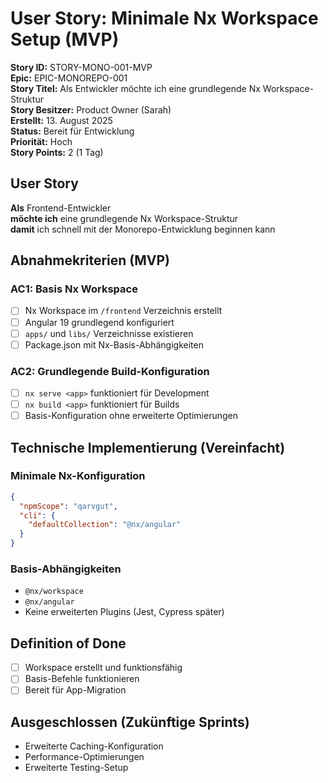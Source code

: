 # User Story: Minimale Nx Workspace Setup (MVP)

**Story ID:** STORY-MONO-001-MVP  
**Epic:** EPIC-MONOREPO-001  
**Story Titel:** Als Entwickler möchte ich eine grundlegende Nx Workspace-Struktur  
**Story Besitzer:** Product Owner (Sarah)  
**Erstellt:** 13. August 2025  
**Status:** Bereit für Entwicklung  
**Priorität:** Hoch  
**Story Points:** 2 (1 Tag)

## User Story

**Als** Frontend-Entwickler  
**möchte ich** eine grundlegende Nx Workspace-Struktur  
**damit** ich schnell mit der Monorepo-Entwicklung beginnen kann  

## Abnahmekriterien (MVP)

### AC1: Basis Nx Workspace

- [ ] Nx Workspace im `/frontend` Verzeichnis erstellt
- [ ] Angular 19 grundlegend konfiguriert
- [ ] `apps/` und `libs/` Verzeichnisse existieren
- [ ] Package.json mit Nx-Basis-Abhängigkeiten

### AC2: Grundlegende Build-Konfiguration

- [ ] `nx serve <app>` funktioniert für Development
- [ ] `nx build <app>` funktioniert für Builds
- [ ] Basis-Konfiguration ohne erweiterte Optimierungen

## Technische Implementierung (Vereinfacht)

### Minimale Nx-Konfiguration

```json
{
  "npmScope": "qarvgut",
  "cli": {
    "defaultCollection": "@nx/angular"
  }
}
```

### Basis-Abhängigkeiten

- `@nx/workspace`
- `@nx/angular`
- Keine erweiterten Plugins (Jest, Cypress später)

## Definition of Done

- [ ] Workspace erstellt und funktionsfähig
- [ ] Basis-Befehle funktionieren
- [ ] Bereit für App-Migration

## Ausgeschlossen (Zukünftige Sprints)

- Erweiterte Caching-Konfiguration
- Performance-Optimierungen
- Erweiterte Testing-Setup
